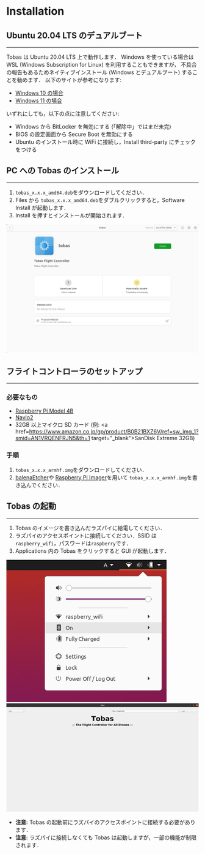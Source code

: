 # Installation

## Ubuntu 20.04 LTS のデュアルブート

---

Tobas は Ubuntu 20.04 LTS 上で動作します．
Windows を使っている場合は WSL (Windows Subscription for Linux) を利用することもできますが，
不具合の報告もあるためネイティブインストール (Windows とデュアルブート) することを勧めます．
以下のサイトが参考になります:

- <a href=https://guminote.sakura.ne.jp/archives/233 target="_blank">Windows 10 の場合</a>
- <a href=https://jp.minitool.com/partition-disk/windows-11-and-linux-dual-boot.html target="_blank">Windows 11 の場合</a>

いずれにしても，以下の点に注意してください:

- Windows から BitLocker を無効にする (「解除中」ではまだ未完)
- BIOS の設定画面から Secure Boot を無効にする
- Ubuntu のインストール時に WiFi に接続し，Install third-party にチェックをつける

## PC への Tobas のインストール

---

1. `tobas_x.x.x_amd64.deb`をダウンロードしてください．
1. Files から `tobas_x.x.x_amd64.deb`をダブルクリックすると，Software Install が起動します．
1. Install を押すとインストールが開始されます．

![software_install](resources/installation/software_install.png)

## フライトコントローラのセットアップ

---

### 必要なもの

- <a href=https://www.raspberrypi.com/products/raspberry-pi-4-model-b/ target="_blank">Raspberry Pi Model 4B</a>
- <a href=https://navio2.hipi.io/ target="_blank">Navio2</a>
- 32GB 以上マイクロ SD カード (例: <a href=https://www.amazon.co.jp/gp/product/B0B21BXZ6V/ref=sw_img_1?smid=AN1VRQENFRJN5&th=1 target="\_blank">SanDisk Extreme 32GB</a>)

### 手順

1. `tobas_x.x.x_armhf.img`をダウンロードしてください．
1. <a href=https://etcher.balena.io target="_blank">balenaEtcher</a>や
   <a href=https://www.raspberrypi.com/software target="_blank">Raspberry Pi Imager</a>を用いて
   `tobas_x.x.x_armhf.img`を書き込んでください．

## Tobas の起動

---

1. Tobas のイメージを書き込んだラズパイに給電してください．
1. ラズパイのアクセスポイントに接続してください．SSID は`raspberry_wifi`，パスワードは`raspberry`です．
1. Applications 内の Tobas をクリックすると GUI が起動します．

![wifi](resources/gazebo_simulation/wifi.png)
![tobas_gcs](resources/installation/tobas_gcs.png)

- **注意:** Tobas の起動前にラズパイのアクセスポイントに接続する必要があります．
- **注意:** ラズパイに接続しなくても Tobas は起動しますが，一部の機能が制限されます．
